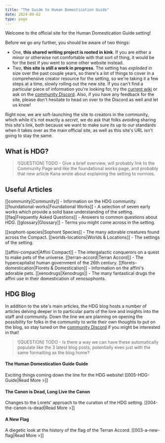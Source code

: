 ```yaml
---
title: "The Guide to Human Domestication Guide"
date: 2024-09-02
type: page
---
```

Welcome to the official site for the Human Domestication Guide setting!

Before we go any further, you should be aware of two things:
- One, **this shared writing project is rooted in kink**. If you are either a minor or otherwise not comfortable with that sort of thing, it would be for the best if you went to some other website instead.
- Two, **this site is still a work in progress**. The setting has _exploded_ in size over the past couple years, so there's a lot of things to cover in a comprehensive creator resource for the setting, so we're taking it a few steps at a time, slowly rolling out the new site. If you can't find a particular piece of information you're looking for, try the [current wiki](https://humandomestication.guide/) or ask on the [community Discord](http://discord.humandomestication.guide/). Also, if you have any feedback for the site, please don't hesitate to head on over to the Discord as well and let us know!

Right now, we are soft-launching the site to creators in the community, which while it's not exactly a _secret_, we do ask that folks avoiding sharing this site's link, both because we want to make sure its up to our standards when it takes over as the main official site, as well as this site's URL isn't going to stay the same.
## What is HDG?
> ![QUESTION]
> TODO - Give a brief overview, will probably link to the Community Page and like the foundational works page, and probably that new article Kana wrote about explaining the setting to normies.
## Useful Articles
[[community|Community]] - Information on the HDG community.
[[foundational-works|Foundational Works]] - A selection of seven early works which provide a solid base understanding of the setting.
[[faq|Frequently Asked Questions]] - Answers to common questions about HDG.
[[glossary|Glossary]] - Terms you might come across in the setting.

[[sophont-species|Sophont Species]] - The many adorable creatures found across the Compact.
[[worlds-locations|Worlds & Locations]] - The settings of the setting.

[[affini-compact|Affini Compact]] - The intergalactic conquerors on a quest to make pets of the universe.
[[terran-accord|Terran Accord]] - The hypercapitalist human government of the 26th century.
[[florets-domestication|Florets & Domestication]] - Information on the affini's adorable pets.
[[xenodrugs|Xenodrugs]] - The many fantastical drugs the affini use in their domestication of xenosophonts.
## HDG Blog
In addition to the site's main articles, the HDG blog hosts a number of articles delving deeper in to particular parts of the lore and insights into the staff and community. Down the line we are planning on opening the possibility for folks in the community to write their own thoughts to put on the blog, so stay tuned on the [community Discord](http://discord.humandomestication.guide/) if you might be interested in that!

> ![QUESTION]
> TODO - Is there a way we can have these automatically populate like the 3 latest blog posts, potentially even just with the same formatting as the blog home?
#### The Human Domestication Guide Guide
Exciting things coming down the line for the HDG website!
[[005-HDG-Guide|Read More >]]
#### The Canon is Dead, Long Live the Canon
Changes to the Lorets' approach to the curation of the HDG setting.
[[004-the-canon-is-dead|Read More >]]
#### A New Flag
A diegetic look at the history of the flag of the Terran Accord.
[[003-a-new-flag|Read More >]]